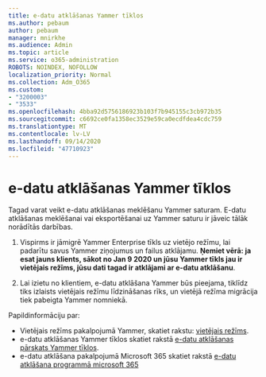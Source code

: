 ```yaml
---
title: e-datu atklāšanas Yammer tīklos
ms.author: pebaum
author: pebaum
manager: mnirkhe
ms.audience: Admin
ms.topic: article
ms.service: o365-administration
ROBOTS: NOINDEX, NOFOLLOW
localization_priority: Normal
ms.collection: Adm_O365
ms.custom:
- "3200003"
- "3533"
ms.openlocfilehash: 4bba92d5756186923b103f7b945155c3cb972b35
ms.sourcegitcommit: c6692ce0fa1358ec3529e59ca0ecdfdea4cdc759
ms.translationtype: MT
ms.contentlocale: lv-LV
ms.lasthandoff: 09/14/2020
ms.locfileid: "47710923"
---
```

# <a name="ediscovery-in-yammer-networks"></a>e-datu atklāšanas Yammer tīklos

Tagad varat veikt e-datu atklāšanas meklēšanu Yammer saturam.  E-datu atklāšanas meklēšanai vai eksportēšanai uz Yammer saturu ir jāveic tālāk norādītās darbības.

1. Vispirms ir jāmigrē Yammer Enterprise tīkls uz vietējo režīmu, lai padarītu savus Yammer ziņojumus un failus atklājamu. **Ņemiet vērā: ja esat jauns klients, sākot no Jan 9 2020 un jūsu Yammer tīkls jau ir vietējais režīms, jūsu dati tagad ir atklājami ar e-datu atklāšanu**.

2. Lai izietu no klientiem, e-datu atklāšana Yammer būs pieejama, tiklīdz tiks izlaists vietējais režīmu līdzināšanas rīks, un vietējā režīma migrācija tiek pabeigta Yammer nomniekā.

Papildinformāciju par:

- Vietējais režīms pakalpojumā Yammer, skatiet rakstu: [vietējais režīms](https://docs.microsoft.com/yammer/configure-your-yammer-network/overview-native-mode).
- e-datu atklāšanas Yammer tīklos skatiet rakstā [e-datu atklāšanas pārskats Yammer tīklos](https://docs.microsoft.com/yammer/manage-security-and-compliance/overview-of-ediscovery).
- e-datu atklāšana pakalpojumā Microsoft 365 skatiet rakstā [e-datu atklāšana programmā microsoft 365](https://docs.microsoft.com/microsoft-365/compliance/ediscovery)

